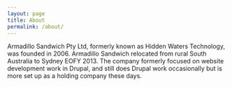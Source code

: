 ```yaml
---
layout: page
title: About
permalink: /about/
---
```


Armadillo Sandwich Pty Ltd, formerly known as Hidden Waters Technology, was founded in 2006. Armadillo Sandwich relocated from rural South Australia to Sydney EOFY 2013. The company formerly focused on website development work in Drupal, and still does Drupal work occasionally but is more set up as a holding company these days.


